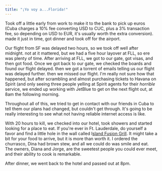 ```yaml
---
title: "¡Yo voy a...Florida!"
---
```


Took off a little early from work to make it to the bank to pick up euros (Cuba charges a 10% fee converting USD to CUC, plus a 3% transaction fee, so depending on USD to EUR, it's usually worth the extra conversion). made it just in time, got dinner and took off for the airport.

Our flight from SF was delayed two hours, so we took off well after midnight. not at it mattered, but we had a five hour layover at FLL, so ere was plenty of time. After arriving at FLL, we got to our gate, got visas, and then got food. Once we got back to our gate, we checked the boards and found our flight delayed. then we got a torrent of emails telling us our flight was delayed further. then we missed our flight. I'm really not sure how that happened, but after scrambling and almost purchasing tickets to Havana on Spirit (and only seeing three people yelling at Spirit agents for their *horrible* service, we ended up working with JetBlue to get on the next flight out, at 8am the following morning.

Throughout all of this, we tried to get in contact with our friends in Cuba to tell them our plans had changed, but couldn't get through. It's going to be really interesting to see what not having reliable internet access is like. 

With 20 hours to kill, we checked into our hotel, took showers and started looking for a place to eat. If you're ever in Ft. Lauderdale, do yourself a favor and find a little hole in the wall called I[sland Fusion Grill](). It might take a bit for your food to arrive, but it is more than worth it. I ordered the churrasco, Dina had brown stew, and all we could do was smile and eat. The owners, Diana and Jorge, are the sweetest people you could ever meet, and their ability to cook is remarkable.

After dinner, we went back to the hotel and passed out at 8pm.
